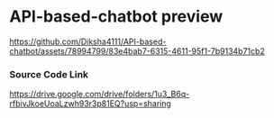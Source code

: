 # API-based-chatbot preview
https://github.com/Diksha4111/API-based-chatbot/assets/78994799/83e4bab7-6315-4611-95f1-7b9134b71cb2

### Source Code Link
https://drive.google.com/drive/folders/1u3_B6q-rfbivJkoeUoaLzwh93r3p81EQ?usp=sharing
